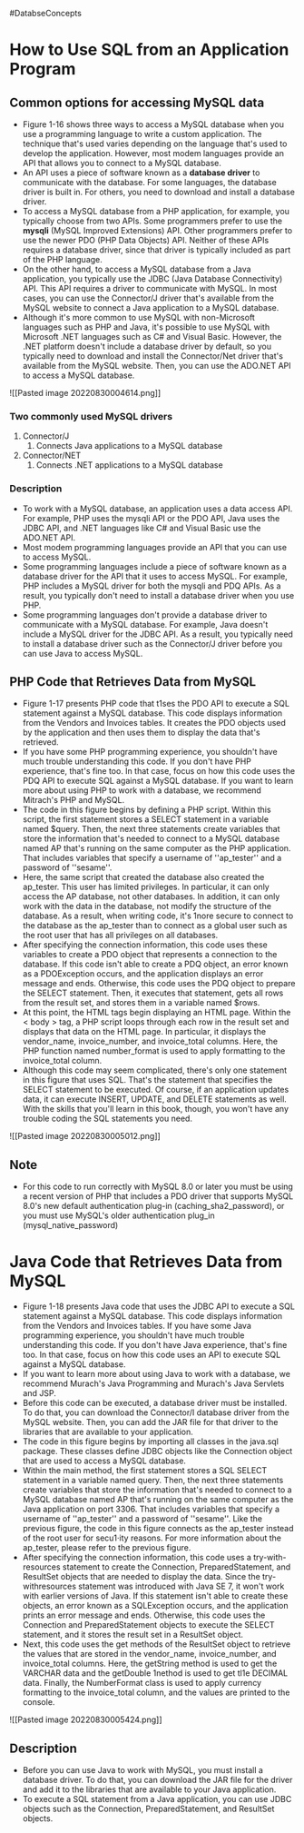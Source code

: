 #DatabseConcepts
# How to Use SQL from an Application Program
## Common options for accessing MySQL data
- Figure 1-16 shows three ways to access a MySQL database when you use a programming language to write a custom application. The technique that's used varies depending on the language that's used to develop the application. However, most modem languages provide an API that allows you to connect to a MySQL database. 
- An API uses a piece of software known as a **database driver** to communicate with the database. For some languages, the database driver is built in. For others, you need to download and install a database driver. 
- To access a MySQL database from a PHP application, for example, you typically choose from two APIs. Some programmers prefer to use the **mysqli** (MySQL Improved Extensions) API. Other programmers prefer to use the newer PDO (PHP Data Objects) API. Neither of these APIs requires a database driver, since that driver is typically included as part of the PHP language. 
- On the other hand, to access a MySQL database from a Java application, you typically use the JDBC (Java Database Connectivity) API. This API requires a driver to communicate with MySQL. In most cases, you can use the Connector/J driver that's available from the MySQL website to connect a Java application to a MySQL database. 
- Although it's more common to use MySQL with non-Microsoft languages such as PHP and Java, it's possible to use MySQL with Microsoft .NET languages such as C# and Visual Basic. However, the .NET platform doesn't include a database driver by default, so you typically need to download and install the Connector/Net driver that's available from the MySQL website. Then, you can use the ADO.NET API to access a MySQL database.

![[Pasted image 20220830004614.png]]

### Two commonly used MySQL drivers
1. Connector/J
	1. Connects Java applications to a MySQL database
2. Connector/NET
	1. Connects .NET applications to a MySQL database

### Description
- To work with a MySQL database, an application uses a data access API. For example, PHP uses the mysqli API or the PDO API, Java uses the JDBC API, and .NET languages like C# and Visual Basic use the ADO.NET API.
- Most modem programming languages provide an API that you can use to access MySQL. 
- Some programming languages include a piece of software known as a database driver for the API that it uses to access MySQL. For example, PHP includes a MySQL driver for both the mysqli and PDQ APIs. As a result, you typically don't need to install a database driver when you use PHP. 
- Some programming languages don't provide a database driver to communicate with a MySQL database. For example, Java doesn't include a MySQL driver for the JDBC API. As a result, you typically need to install a database driver such as the Connector/J driver before you can use Java to access MySQL.

## PHP Code that Retrieves Data from MySQL
- Figure 1-17 presents PHP code that t1ses the PDO API to execute a SQL statement against a MySQL database. This code displays information from the Vendors and Invoices tables. It creates the PDO objects used by the application and then uses them to display the data that's retrieved. 
- If you have some PHP programming experience, you shouldn't have much trouble understanding this code. If you don't have PHP experience, that's fine too. In that case, focus on how this code uses the PDQ API to execute SQL against a MySQL database. If you want to learn more about using PHP to work with a database, we recommend Mitrach's PHP and MySQL. 
- The code in this figure begins by defining a PHP script. Within this script, the first statement stores a SELECT statement in a variable named $query. Then, the next three statements create variables that store the information that's needed to connect to a MySQL database named AP that's running on the same computer as the PHP application. That includes variables that specify a username of ''ap_tester'' and a password of ''sesame''. 
- Here, the same script that created the database also created the ap_tester. This user has limited privileges. In particular, it can only access the AP database, not other databases. In addition, it can only work with the data in the database, not modify the structure of the database. As a result, when writing code, it's 1nore secure to connect to the database as the ap_tester than to connect as a global user such as the root user that has all privileges on all databases. 
- After specifying the connection information, this code uses these variables to create a PDO object that represents a connection to the database. If this code isn't able to create a PDQ object, an error known as a PDOException occurs, and the application displays an error message and ends. Otherwise, this code uses the PDQ object to prepare the SELECT statement. Then, it executes that statement, gets all rows from the result set, and stores them in a variable named $rows. 
- At this point, the HTML tags begin displaying an HTML page. Within the < body > tag, a PHP script loops through each row in the result set and displays that data on the HTML page. In particular, it displays the vendor_name, invoice_number, and invoice_total columns. Here, the PHP function named number_format is used to apply formatting to the invoice_total column. 
- Although this code may seem complicated, there's only one statement in this figure that uses SQL. That's the statement that specifies the SELECT statement to be executed. Of course, if an application updates data, it can execute INSERT, UPDATE, and DELETE statements as well. With the skills that you'll learn in this book, though, you won't have any trouble coding the SQL statements you need.

![[Pasted image 20220830005012.png]]

## Note
- For this code to run correctly with MySQL 8.0 or later you must be using a recent version of PHP that includes a PDO driver that supports MySQL 8.0's new default authentication plug-in (caching_sha2_password), or you must use MySQL's older authentication plug_in (mysql_native_password)

# Java Code that Retrieves Data from MySQL
- Figure 1-18 presents Java code that uses the JDBC API to execute a SQL statement against a MySQL database. This code displays information from the Vendors and Invoices tables. If you have some Java programming experience, you shouldn't have much trouble understanding this code. If you don't have Java experience, that's fine too. In that case, focus on how this code uses an API to execute SQL against a MySQL database. 
- If you want to learn more about using Java to work with a database, we recommend Murach's Java Programming and Murach's Java Servlets and JSP. 
- Before this code can be executed, a database driver must be installed. To do that, you can download the Connector/I database driver from the MySQL website. Then, you can add the JAR file for that driver to the libraries that are available to your application. 
- The code in this figure begins by importing all classes in the java.sql package. These classes define JDBC objects like the Connection object that are used to access a MySQL database. 
- Within the main method, the first statement stores a SQL SELECT statement in a variable named query. Then, the next three statements create variables that store the information that's needed to connect to a MySQL database named AP that's running on the same computer as the Java application on port 3306. That includes variables that specify a username of ''ap_tester'' and a password of ''sesame''. Like the previous figure, the code in this figure connects as the ap_tester instead of the root user for secu1·ity reasons. For more information about the ap_tester, please refer to the previous figure. 
- After specifying the connection information, this code uses a try-with-resources statement to create the Connection, PreparedStatement, and ResultSet objects that are needed to display the data. Since the try-withresources statement was introduced with Java SE 7, it won't work with earlier versions of Java. If this statement isn't able to create these objects, an error known as a SQLException occurs, and the application prints an error message and ends. Otherwise, this code uses the Connection and PreparedStatement objects to execute the SELECT statement, and it stores the result set in a ResultSet object. 
- Next, this code uses the get methods of the ResultSet object to retrieve the values that are stored in the vendor_name, invoice_number, and invoice_total columns. Here, the getString method is used to get the VARCHAR data and the getDouble 1nethod is used to get tl1e DECIMAL data. Finally, the NumberFormat class is used to apply currency formatting to the invoice_total column, and the values are printed to the console.

![[Pasted image 20220830005424.png]]

## Description
- Before you can use Java to work with MySQL, you must install a database driver. To do that, you can download the JAR file for the driver and add it to the libraries that are available to your Java application. 
- To execute a SQL statement from a Java application, you can use JDBC objects such as the Connection, PreparedStatement, and ResultSet objects.

